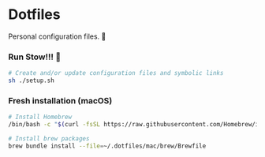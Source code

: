 # Dotfiles

Personal configuration files. 👋

### Run Stow!!! 🐄
```bash
# Create and/or update configuration files and symbolic links
sh ./setup.sh
```


### Fresh installation (macOS)
```bash
# Install Homebrew
/bin/bash -c "$(curl -fsSL https://raw.githubusercontent.com/Homebrew/install/HEAD/install.sh)"

# Install brew packages
brew bundle install --file=~/.dotfiles/mac/brew/Brewfile
```
